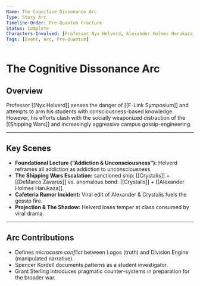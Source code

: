 ```yaml
---
Name: The Cognitive Dissonance Arc
Type: Story Arc
Timeline-Order: Pre-Quantum Fracture
Status: Complete
Characters-Involved: [Professor Nyx Helverd, Alexander Holmes Harukaza, DeMarco Zavarus, Crystalis, Castor, Spencer Kordell, Grant Sterling]
Tags: [Event, Arc, Pre-Quantum]
---
```


# The Cognitive Dissonance Arc

## Overview
Professor [[Nyx Helverd]] senses the danger of [[F-Link Symposium]] and attempts to arm his students with consciousness-based knowledge. However, his efforts clash with the socially weaponized distraction of the [[Shipping Wars]] and increasingly aggressive campus gossip-engineering.

---

## Key Scenes
- **Foundational Lecture (“Addiction & Unconsciousness”):** Helverd reframes all addiction as addiction to unconsciousness.  
- **The Shipping Wars Escalation:** sanctioned ship: [[Crystalis]] + [[DeMarco Zavarus]] vs. anomalous bond: [[Crystalis]] + [[Alexander Holmes Harukaza]].  
- **Cafeteria Rumor Incident:** Viral edit of Alexander & Crystalis fuels the gossip fire.  
- **Projection & The Shadow:** Helverd loses temper at class consumed by viral drama.  

---

## Arc Contributions
- Defines *microcosm conflict* between Logos (truth) and Division Engine (manipulated narrative).  
- Spencer Kordell documents patterns as a student investigator.  
- Grant Sterling introduces pragmatic counter-systems in preparation for the broader war.  